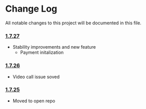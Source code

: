 # Change Log
All notable changes to this project will be documented in this file.

### [1.7.27](https://github.com/Jungle-Works/Hippo-iOS-SDK/releases/1.7.27)

* Stability improvements and new feature
	 - Payment initalization


### [1.7.26](https://github.com/Jungle-Works/Hippo-iOS-SDK/releases/1.7.26)

* Video call issue soved

### [1.7.25](https://github.com/Jungle-Works/Hippo-iOS-SDK/releases/1.7.25)

* Moved to open repo
